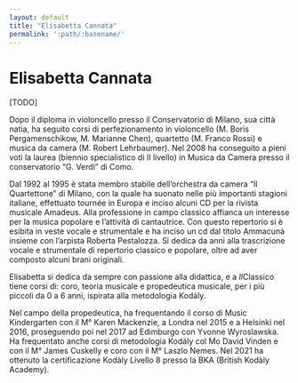 ```yaml
---
layout: default
title: "Elisabetta Cannata"
permalink: ':path/:basename/'
---
```


# Elisabetta Cannata
[TODO]

Dopo il diploma in violoncello presso il Conservatorio di Milano, sua città natia, ha seguito corsi di perfezionamento in violoncello (M. Boris Pergamenschikow, M. Marianne Chen), quartetto (M. Franco Rossi) e musica da camera (M. Robert Lehrbaumer). Nel 2008 ha conseguito a pieni voti la laurea (biennio specialistico di II livello) in Musica da Camera presso il conservatorio “G. Verdi” di Como.

Dal 1992 al 1995 è stata membro stabile dell’orchestra da camera “Il Quartettone” di Milano, con la quale ha suonato nelle più importanti stagioni italiane, effettuato tournée in Europa e inciso alcuni CD per la rivista musicale Amadeus. Alla professione in campo classico affianca un interesse per la musica popolare e l’attività di cantautrice. Con questo repertorio si è esibita in veste vocale e strumentale e ha inciso un cd dal titolo Ammacunà insieme con l’arpista Roberta Pestalozza. Si dedica da anni alla trascrizione vocale e strumentale di repertorio classico e popolare, oltre ad aver composto alcuni brani originali.

Elisabetta si dedica da sempre con passione alla didattica, e a *Il*Classico tiene corsi di: coro, teoria musicale e propedeutica musicale, per i più piccoli da 0 a 6 anni, ispirata alla metodologia Kodály.

Nel campo della propedeutica, ha frequentando il corso di Music Kindergarten con il M° Karen Mackenzie, a Londra nel 2015 e a Helsinki nel 2016, proseguendo poi nel 2017 ad Edimburgo con Yvonne Wyroslawska. Ha frequentato anche corsi di metodologia Kodály col Mo David Vinden e con il M° James Cuskelly e coro con il M° Laszlo Nemes. Nel 2021 ha ottenuto la certificazione Kodàly Livello 8 presso la BKA (British Kodàly Academy).
